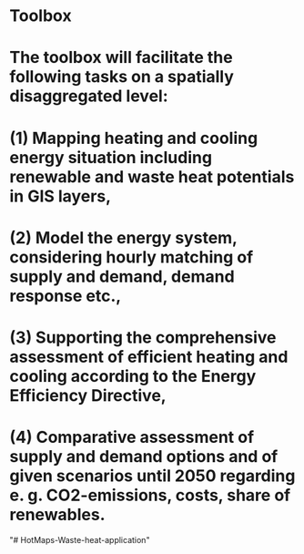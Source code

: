 # Toolbox
# The toolbox will facilitate the following tasks on a spatially disaggregated level: 
#	  (1) Mapping heating and cooling energy situation including renewable and waste heat potentials in GIS layers,
# 	(2) Model the energy system, considering hourly matching of supply and demand, demand response etc.,
#	  (3) Supporting the comprehensive assessment of efficient heating and cooling according to the Energy Efficiency Directive,
#	  (4) Comparative assessment of supply and demand options and of given scenarios until 2050 regarding e. g. CO2-emissions, costs, share of renewables. 
"# HotMaps-Waste-heat-application" 

